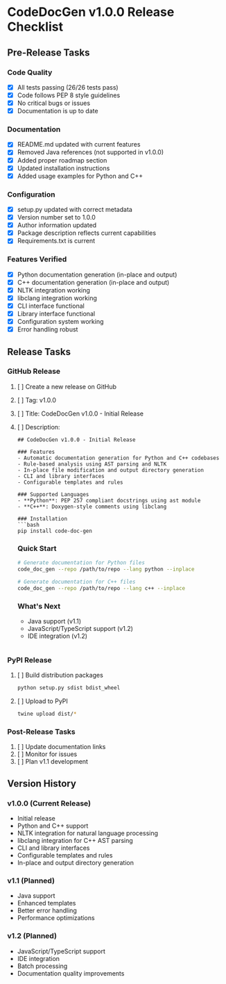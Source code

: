 # CodeDocGen v1.0.0 Release Checklist

## Pre-Release Tasks

### Code Quality
- [x] All tests passing (26/26 tests pass)
- [x] Code follows PEP 8 style guidelines
- [x] No critical bugs or issues
- [x] Documentation is up to date

### Documentation
- [x] README.md updated with current features
- [x] Removed Java references (not supported in v1.0.0)
- [x] Added proper roadmap section
- [x] Updated installation instructions
- [x] Added usage examples for Python and C++

### Configuration
- [x] setup.py updated with correct metadata
- [x] Version number set to 1.0.0
- [x] Author information updated
- [x] Package description reflects current capabilities
- [x] Requirements.txt is current

### Features Verified
- [x] Python documentation generation (in-place and output)
- [x] C++ documentation generation (in-place and output)
- [x] NLTK integration working
- [x] libclang integration working
- [x] CLI interface functional
- [x] Library interface functional
- [x] Configuration system working
- [x] Error handling robust

## Release Tasks

### GitHub Release
1. [ ] Create a new release on GitHub
2. [ ] Tag: v1.0.0
3. [ ] Title: CodeDocGen v1.0.0 - Initial Release
4. [ ] Description:
   ```
   ## CodeDocGen v1.0.0 - Initial Release

   ### Features
   - Automatic documentation generation for Python and C++ codebases
   - Rule-based analysis using AST parsing and NLTK
   - In-place file modification and output directory generation
   - CLI and library interfaces
   - Configurable templates and rules

   ### Supported Languages
   - **Python**: PEP 257 compliant docstrings using ast module
   - **C++**: Doxygen-style comments using libclang

   ### Installation
   ```bash
   pip install code-doc-gen
   ```

   ### Quick Start
   ```bash
   # Generate documentation for Python files
   code_doc_gen --repo /path/to/repo --lang python --inplace

   # Generate documentation for C++ files
   code_doc_gen --repo /path/to/repo --lang c++ --inplace
   ```

   ### What's Next
   - Java support (v1.1)
   - JavaScript/TypeScript support (v1.2)
   - IDE integration (v1.2)
   ```

### PyPI Release
1. [ ] Build distribution packages
   ```bash
   python setup.py sdist bdist_wheel
   ```
2. [ ] Upload to PyPI
   ```bash
   twine upload dist/*
   ```

### Post-Release Tasks
1. [ ] Update documentation links
2. [ ] Monitor for issues
3. [ ] Plan v1.1 development

## Version History

### v1.0.0 (Current Release)
- Initial release
- Python and C++ support
- NLTK integration for natural language processing
- libclang integration for C++ AST parsing
- CLI and library interfaces
- Configurable templates and rules
- In-place and output directory generation

### v1.1 (Planned)
- Java support
- Enhanced templates
- Better error handling
- Performance optimizations

### v1.2 (Planned)
- JavaScript/TypeScript support
- IDE integration
- Batch processing
- Documentation quality improvements 